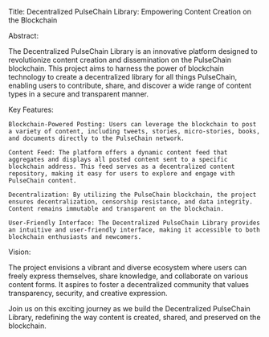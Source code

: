 Title: Decentralized PulseChain Library: Empowering Content Creation on the Blockchain

Abstract:

The Decentralized PulseChain Library is an innovative platform designed to revolutionize content creation and dissemination on the PulseChain blockchain. This project aims to harness the power of blockchain technology to create a decentralized library for all things PulseChain, enabling users to contribute, share, and discover a wide range of content types in a secure and transparent manner.

Key Features:

    Blockchain-Powered Posting: Users can leverage the blockchain to post a variety of content, including tweets, stories, micro-stories, books, and documents directly to the PulseChain network.

    Content Feed: The platform offers a dynamic content feed that aggregates and displays all posted content sent to a specific blockchain address. This feed serves as a decentralized content repository, making it easy for users to explore and engage with PulseChain content.

    Decentralization: By utilizing the PulseChain blockchain, the project ensures decentralization, censorship resistance, and data integrity. Content remains immutable and transparent on the blockchain.

    User-Friendly Interface: The Decentralized PulseChain Library provides an intuitive and user-friendly interface, making it accessible to both blockchain enthusiasts and newcomers.

Vision:

The project envisions a vibrant and diverse ecosystem where users can freely express themselves, share knowledge, and collaborate on various content forms. It aspires to foster a decentralized community that values transparency, security, and creative expression.

Join us on this exciting journey as we build the Decentralized PulseChain Library, redefining the way content is created, shared, and preserved on the blockchain.
